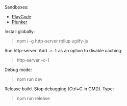 Sandboxes:
- [PlayCode](https://playcode.io/1524054)
- [Plunker](https://plnkr.co/edit/RuOBTnWsiwk3uMln?preview)

Install globally:

> npm i -g http-server rollup uglify-js

Run http-server. Add `-c-1` as an option to disable caching:

> http-server -c-1

Debug mode:

> npm run dev

Release build. Stop debugging (Ctrl+C in CMD). Type:

> npm run release

